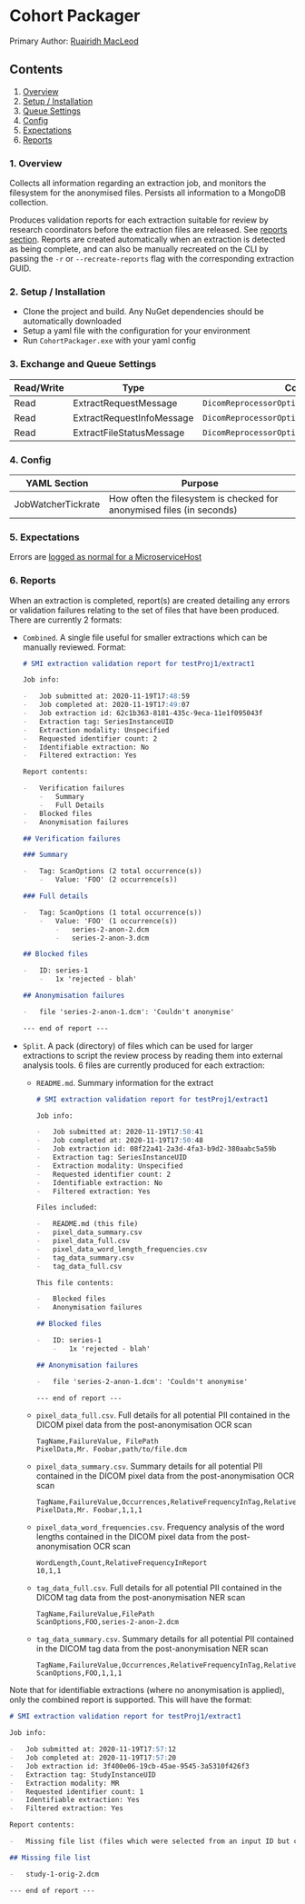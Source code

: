# Cohort Packager

Primary Author: [Ruairidh MacLeod](https://github.com/rkm)

## Contents

1.  [Overview](#1-overview)
2.  [Setup / Installation](#2-setup--installation)
3.  [Queue Settings](#3-queue-settings)
4.  [Config](#4-config)
5.  [Expectations](#5-expectations)
6.  [Reports](#6-reports)

### 1. Overview

Collects all information regarding an extraction job, and monitors the filesystem for the anonymised files. Persists all information to a MongoDB collection.

Produces validation reports for each extraction suitable for review by research coordinators before the extraction files are released. See [reports section](#6-reports). Reports are created automatically when an extraction is detected as being complete, and can also be manually recreated on the CLI by passing the `-r` or `--recreate-reports` flag with the corresponding extraction GUID.

### 2. Setup / Installation

-   Clone the project and build. Any NuGet dependencies should be automatically downloaded
-   Setup a yaml file with the configuration for your environment
-   Run `CohortPackager.exe` with your yaml config

### 3. Exchange and Queue Settings

| Read/Write | Type                      | Config setting                                      |
| ---------- | ------------------------- | --------------------------------------------------- |
| Read       | ExtractRequestMessage     | `DicomReprocessorOptions.ExtractRequestInfoOptions` |
| Read       | ExtractRequestInfoMessage | `DicomReprocessorOptions.ExtractFilesInfoOptions`   |
| Read       | ExtractFileStatusMessage  | `DicomReprocessorOptions.AnonImageStatusOptions`    |

### 4. Config

| YAML Section       | Purpose                                                               |
| ------------------ | --------------------------------------------------------------------- |
| JobWatcherTickrate | How often the filesystem is checked for anonymised files (in seconds) |

### 5. Expectations

Errors are [logged as normal for a MicroserviceHost](../../common/Smi.Common/README.md#logging)

### 6. Reports

When an extraction is completed, report(s) are created detailing any errors or validation failures relating to the set of files that have been produced. There are currently 2 formats:

-   `Combined`. A single file useful for smaller extractions which can be manually reviewed. Format:

    ```markdown
    # SMI extraction validation report for testProj1/extract1

    Job info:

    -   Job submitted at: 2020-11-19T17:48:59
    -   Job completed at: 2020-11-19T17:49:07
    -   Job extraction id: 62c1b363-8181-435c-9eca-11e1f095043f
    -   Extraction tag: SeriesInstanceUID
    -   Extraction modality: Unspecified
    -   Requested identifier count: 2
    -   Identifiable extraction: No
    -   Filtered extraction: Yes

    Report contents:

    -   Verification failures
        -   Summary
        -   Full Details
    -   Blocked files
    -   Anonymisation failures

    ## Verification failures

    ### Summary

    -   Tag: ScanOptions (2 total occurrence(s))
        -   Value: 'FOO' (2 occurrence(s))

    ### Full details

    -   Tag: ScanOptions (1 total occurrence(s))
        -   Value: 'FOO' (1 occurrence(s))
            -   series-2-anon-2.dcm
            -   series-2-anon-3.dcm

    ## Blocked files

    -   ID: series-1
        -   1x 'rejected - blah'

    ## Anonymisation failures

    -   file 'series-2-anon-1.dcm': 'Couldn't anonymise'

    --- end of report ---
    ```

-   `Split`. A pack (directory) of files which can be used for larger extractions to script the review process by reading them into external analysis tools. 6 files are currently produced for each extraction:

    -   `README.md`. Summary information for the extract

        ```markdown
        # SMI extraction validation report for testProj1/extract1

        Job info:

        -   Job submitted at: 2020-11-19T17:50:41
        -   Job completed at: 2020-11-19T17:50:48
        -   Job extraction id: 08f22a41-2a3d-4fa3-b9d2-380aabc5a59b
        -   Extraction tag: SeriesInstanceUID
        -   Extraction modality: Unspecified
        -   Requested identifier count: 2
        -   Identifiable extraction: No
        -   Filtered extraction: Yes

        Files included:

        -   README.md (this file)
        -   pixel_data_summary.csv
        -   pixel_data_full.csv
        -   pixel_data_word_length_frequencies.csv
        -   tag_data_summary.csv
        -   tag_data_full.csv

        This file contents:

        -   Blocked files
        -   Anonymisation failures

        ## Blocked files

        -   ID: series-1
            -   1x 'rejected - blah'

        ## Anonymisation failures

        -   file 'series-2-anon-1.dcm': 'Couldn't anonymise'

        --- end of report ---
        ```

    -   `pixel_data_full.csv`. Full details for all potential PII contained in the DICOM pixel data from the post-anonymisation OCR scan

        ```csv
        TagName,FailureValue, FilePath
        PixelData,Mr. Foobar,path/to/file.dcm
        ```

    -   `pixel_data_summary.csv`. Summary details for all potential PII contained in the DICOM pixel data from the post-anonymisation OCR scan

        ```csv
        TagName,FailureValue,Occurrences,RelativeFrequencyInTag,RelativeFrequencyInReport
        PixelData,Mr. Foobar,1,1,1
        ```

    -   `pixel_data_word_frequencies.csv`. Frequency analysis of the word lengths contained in the DICOM pixel data from the post-anonymisation OCR scan

        ```csv
        WordLength,Count,RelativeFrequencyInReport
        10,1,1
        ```

    -   `tag_data_full.csv`. Full details for all potential PII contained in the DICOM tag data from the post-anonymisation NER scan

        ```csv
        TagName,FailureValue,FilePath
        ScanOptions,FOO,series-2-anon-2.dcm
        ```

    -   `tag_data_summary.csv`. Summary details for all potential PII contained in the DICOM tag data from the post-anonymisation NER scan
        ```csv
        TagName,FailureValue,Occurrences,RelativeFrequencyInTag,RelativeFrequencyInReport
        ScanOptions,FOO,1,1,1
        ```

Note that for identifiable extractions (where no anonymisation is applied), only the combined report is supported. This will have the format:

```markdown
# SMI extraction validation report for testProj1/extract1

Job info:

-   Job submitted at: 2020-11-19T17:57:12
-   Job completed at: 2020-11-19T17:57:20
-   Job extraction id: 3f400e06-19cb-45ae-9545-3a5310f426f3
-   Extraction tag: StudyInstanceUID
-   Extraction modality: MR
-   Requested identifier count: 1
-   Identifiable extraction: Yes
-   Filtered extraction: Yes

Report contents:

-   Missing file list (files which were selected from an input ID but could not be found)

## Missing file list

-   study-1-orig-2.dcm

--- end of report ---
```
